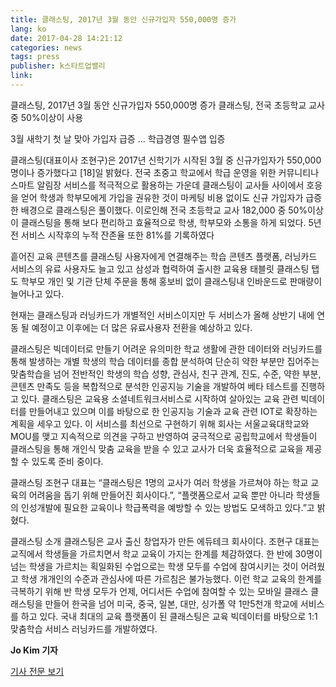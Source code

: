```yaml
---
title: 클래스팅, 2017년 3월 동안 신규가입자 550,000명 증가
lang: ko
date: 2017-04-28 14:21:12
categories: news
tags: press
publisher: k스타트업밸리
link:
---
```


클래스팅, 2017년 3월 동안 신규가입자 550,000명 증가
클래스팅, 전국 초등학교 교사 중 50%이상이 사용
<!-- more -->
3월 새학기 첫 날 맞아 가입자 급증 … 학급경영 필수앱 입증

클래스팅(대표이사 조현구)은 2017년 신학기가 시작된 3월 중 신규가입자가 550,000명이나 증가했다고 [18]일 밝혔다. 전국 초중고 학교에서 학급 운영을 위한 커뮤니티나 스마트 알림장 서비스를 적극적으로 활용하는 가운데 클래스팅이 교사들 사이에서 호응을 얻어 학생과 학부모에게 가입을 권유한 것이 마케팅 비용 없이도 신규 가입자가 급증한 배경으로 클래스팅은 풀이했다. 이로인해 전국 초등학교 교사 182,000 중 50%이상이 클래스팅을 통해 보다 편리하고 효율적으로 학생, 학부모와 소통을 하게 되었다. 5년전 서비스 시작후의 누적 잔존율 또한 81%를 기록하였다

흩어진 교육 콘텐츠를 클래스팅 사용자에게 연결해주는 학습 콘텐츠 플랫폼, 러닝카드 서비스의 유료 사용자도 늘고 있고 삼성과 협력하여 출시한 교육용 태블릿 클래스팅 탭도 학부모 개인 및 기관 단체 주문을 통해 홍보비 없이 클래스팅내 인바운드로 판매량이 늘어나고 있다.

현재는 클래스팅과 러닝카드가 개별적인 서비스이지만 두 서비스가 올해 상반기 내에 연동 될 예정이고 이후에는 더 많은 유료사용자 전환을 예상하고 있다.

클래스팅은 빅데이터로 만들기 어려운 유의미한 학교 생활에 관한 데이터와 러닝카드를 통해 발생하는 개별 학생의 학습 데이터를 종합 분석하여 단순히 약한 부분만 집어주는 맞춤학습을 넘어 전반적인 학생의 학습 성향, 관심사, 친구 관계, 진도, 수준, 약한 부분, 콘텐츠 만족도 등을 복합적으로 분석한 인공지능 기술을 개발하여 베타 테스트를 진행하고 있다. 클래스팅은 교육용 소셜네트워크서비스로 시작하여 살아있는 교육 관련 빅데이터를 만들어내고 있으며 이를 바탕으로 한 인공지능 기술과 교육 관련 IOT로 확장하는 계획을 세우고 있다. 이 서비스를 최선으로 구현하기 위해 회사는 서울교육대학교와 MOU를 맺고 지속적으로 의견을 구하고 반영하여 궁극적으로 공립학교에서 학생들이 클래스팅을 통해 개인식 맞춤 교육을 받을 수 있고 교사가 더욱 효율적으로 교육을 제공할 수 있도록 준비 중이다.

클래스팅 조현구 대표는 “클래스팅은 1명의 교사가 여러 학생을 가르쳐야 하는 학교 교육의 어려움을 돕기 위해 만들어진 회사이다.”, “플랫폼으로서 교육 뿐만 아니라 학생들의 인성개발에 필요한 교육이나 학급폭력을 예방할 수 있는 방법도 모색하고 있다.”고 밝혔다.

클래스팅 소개
클래스팅은 교사 출신 창업자가 만든 에듀테크 회사이다. 조현구 대표는 교직에서 학생들을 가르치면서 학교 교육이 가지는 한계를 체감하였다. 한 반에 30명이 넘는 학생을 가르치는 획일화된 수업으로는 학생 모두를 수업에 참여시키는 것이 어려웠고 학생 개개인의 수준과 관심사에 따른 가르침은 불가능했다. 이런 학교 교육의 한계를 극복하기 위해 반 학생 모두가 언제, 어디서든 수업에 참여할 수 있는 모바일 클래스 클래스팅을 만들어 한국을 넘어 미국, 중국, 일본, 대만, 싱가폴 약 1만5천개 학교에 서비스를 하고 있다. 국내 최대의 교육 플랫폼이 된 클래스팅은 교육 빅데이터를 바탕으로 1:1 맞춤학습 서비스 러닝카드를 개발하였다.

**Jo Kim 기자**

[기사 전문 보기](http://www.ksvalley.com/news/article.html?no=2884)
